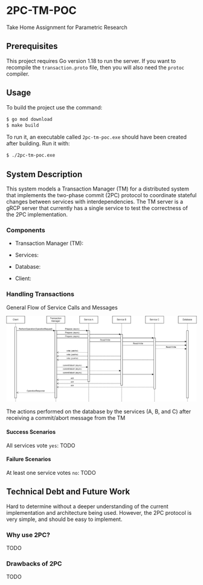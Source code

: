 # 2PC-TM-POC

Take Home Assignment for Parametric Research

## Prerequisites

This project requires Go version 1.18 to run the server. If you want to recompile the `transaction.proto` file, then you will also need the `protoc` compiler.

## Usage

To build the project use the command:

```bash
$ go mod download
$ make build
```

To run it, an executable called `2pc-tm-poc.exe` should have been created after building. Run it with:

```bash
$ ./2pc-tm-poc.exe
```

## System Description

This system models a Transaction Manager (TM) for a distributed system that implements the two-phase commit (2PC) protocol to coordinate stateful changes between services with interdependencies. The TM server is a gRCP server that currently has a single service to test the correctness of the 2PC implementation.

### Components

- Transaction Manager (TM):

- Services:

- Database:

- Client:

### Handling Transactions

General Flow of Service Calls and Messages

![sequence diagram](./TM_sequence_diagram.drawio.png)

The actions performed on the database by the services (A, B, and C) after receiving a commit/abort message from the TM

#### Success Scenarios

All services vote `yes`: TODO

#### Failure Scenarios

At least one service votes `no`: TODO

## Technical Debt and Future Work

Hard to determine without a deeper understanding of the current implementation and architecture being used. However, the 2PC protocol is very simple, and should be easy to implement.

### Why use 2PC?

TODO

### Drawbacks of 2PC

TODO
